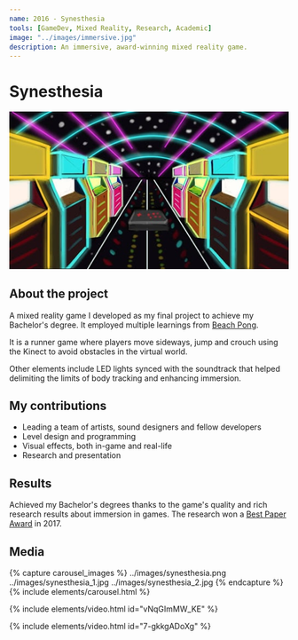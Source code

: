 ```yaml
---
name: 2016 - Synesthesia
tools: [GameDev, Mixed Reality, Research, Academic]
image: "../images/immersive.jpg"
description: An immersive, award-winning mixed reality game.
---
```


# Synesthesia

![Intro](../images/immersive.jpg "Concept art of Synesthesia")

## About the project

A mixed reality game I developed as my final project to achieve my Bachelor's degree. It employed multiple learnings from [Beach Pong](https://arthursb.github.io/projects/2014-beachpong).

It is a runner game where players move sideways, jump and crouch using the Kinect to avoid obstacles in the virtual world. 

Other elements include LED lights synced with the soundtrack that helped delimiting the limits of body tracking and enhancing immersion.

## My contributions

- Leading a team of artists, sound designers and fellow developers
- Level design and programming
- Visual effects, both in-game and real-life
- Research and presentation

## Results

Achieved my Bachelor's degrees thanks to the game's quality and rich research results about immersion in games. The research won a [Best Paper Award](http://usuarios.upf.br/~rieder/svr2017/awards.html) in 2017.

## Media

{% capture carousel_images %}
../images/synesthesia.png
../images/synesthesia_1.jpg
../images/synesthesia_2.jpg
{% endcapture %}
{% include elements/carousel.html %}

{% include elements/video.html id="vNqGImMW_KE" %}

{% include elements/video.html id="7-gkkgADoXg" %}
